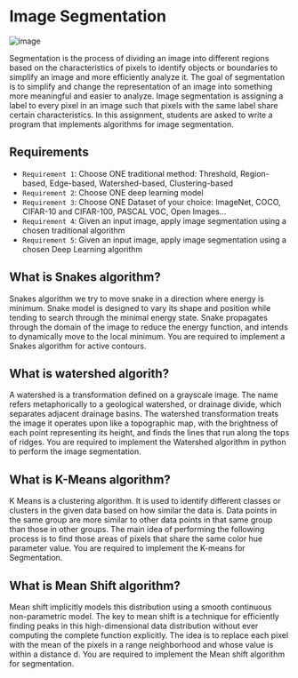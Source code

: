 # Image Segmentation

![image](https://github.com/hughiephan/DPL/assets/16631121/19b1b3ae-8b09-4d10-904a-07f3235f3b14)

Segmentation is the process of dividing an image into different regions based on the characteristics of pixels to identify objects or boundaries to simplify an image and more efficiently analyze it. The goal of segmentation is to simplify and change the representation of an image into something more meaningful and easier to analyze. Image segmentation is assigning a label to every pixel in an image such that pixels with the same label share certain characteristics. In this assignment, students are asked to write a program that implements algorithms for image segmentation.

## Requirements
- `Requirement 1`: Choose ONE traditional method: Threshold, Region-based, Edge-based, Watershed-based, Clustering-based
- `Requirement 2`: Choose ONE deep learning model
- `Requirement 3`: Choose ONE Dataset of your choice: ImageNet, COCO, CIFAR-10 and CIFAR-100, PASCAL VOC, Open Images...
- `Requirement 4`: Given an input image, apply image segmentation using a chosen traditional algorithm
- `Requirement 5`: Given an input image, apply image segmentation using a chosen Deep Learning algorithm

## What is Snakes algorithm?
Snakes algorithm we try to move snake in a direction where energy is minimum. Snake model is designed to vary its shape and position while tending to search through the minimal energy state.  Snake propagates through the domain of the image to reduce the energy function, and intends to dynamically move to the local minimum. You are required to implement a Snakes algorithm for active contours.

## What is watershed algorith?
A watershed is a transformation defined on a grayscale image. The name refers metaphorically to a geological watershed, or drainage divide, which separates adjacent drainage basins.  The watershed transformation treats the image it operates upon like a topographic map, with the brightness of each point representing its height, and finds the lines that run along the tops of ridges. You are required to implement the Watershed algorithm in python to perform the image segmentation.

## What is K-Means algorithm?
K Means is a clustering algorithm. It is used to identify different classes or clusters in the given data based on how similar the data is. Data points in the same group are more similar to other data points in that same group than those in other groups. The main idea of performing the following process is to find those areas of pixels that share the same color hue parameter value. You are required to implement the K-means for Segmentation.

## What is Mean Shift algorithm?
Mean shift implicitly models this distribution using a smooth continuous non-parametric model. The key to mean shift is a technique for efficiently finding peaks in this high-dimensional data distribution without ever computing the complete function explicitly. The idea is to replace each pixel with the mean of the pixels in a range neighborhood and whose value is within a distance d. You are required to implement the Mean shift algorithm for segmentation.




